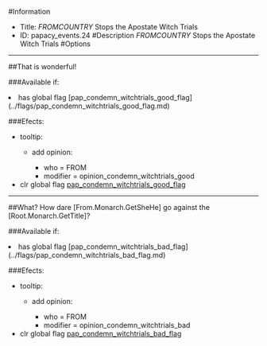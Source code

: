 #Information
 - Title: $FROMCOUNTRY$ Stops the Apostate Witch Trials
 - ID: papacy_events.24
#Description
$FROMCOUNTRY$ Stops the Apostate Witch Trials
#Options

___
##That is wonderful!

###Available if:
<li>has global flag [pap_condemn_witchtrials_good_flag](../flags/pap_condemn_witchtrials_good_flag.md)</li>

###Efects:<ul><li>tooltip:</li><ul><li>add opinion:</li><ul><li>who = FROM</li><li>modifier = opinion_condemn_witchtrials_good</li></ul></ul><li>clr global flag [pap_condemn_witchtrials_good_flag](../flags/pap_condemn_witchtrials_good_flag.md)</li></ul>

___
##What? How dare [From.Monarch.GetSheHe] go against the [Root.Monarch.GetTitle]?

###Available if:
<li>has global flag [pap_condemn_witchtrials_bad_flag](../flags/pap_condemn_witchtrials_bad_flag.md)</li>

###Efects:<ul><li>tooltip:</li><ul><li>add opinion:</li><ul><li>who = FROM</li><li>modifier = opinion_condemn_witchtrials_bad</li></ul></ul><li>clr global flag [pap_condemn_witchtrials_bad_flag](../flags/pap_condemn_witchtrials_bad_flag.md)</li></ul>
